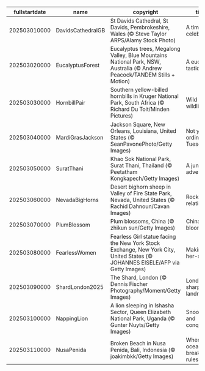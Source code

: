 |fullstartdate|name|copyright|title|image|
|--|--|--|--|--|
202503010000|DavidsCathedralGB|St Davids Cathedral, St Davids, Pembrokeshire, Wales (© Steve Taylor ARPS/Alamy Stock Photo)|A timeless celebration|![](/en-GB/2025/03/202503010000DavidsCathedralGB.jpg)|
202503020000|EucalyptusForest|Eucalyptus trees, Megalong Valley, Blue Mountains National Park, NSW, Australia (© Andrew Peacock/TANDEM Stills + Motion)|A eucalyp-tastic view|![](/en-GB/2025/03/202503020000EucalyptusForest.jpg)|
202503030000|HornbillPair|Southern yellow-billed hornbills in Kruger National Park, South Africa (© Richard Du Toit/Minden Pictures)|Wild about wildlife|![](/en-GB/2025/03/202503030000HornbillPair.jpg)|
202503040000|MardiGrasJackson|Jackson Square, New Orleans, Louisiana, United States (© SeanPavonePhoto/Getty Images)|Not your ordinary Tuesday|![](/en-GB/2025/03/202503040000MardiGrasJackson.jpg)|
202503050000|SuratThani|Khao Sok National Park, Surat Thani, Thailand (© Peetatham Kongkapech/Getty Images)|A jungle adventure|![](/en-GB/2025/03/202503050000SuratThani.jpg)|
202503060000|NevadaBigHorns|Desert bighorn sheep in Valley of Fire State Park, Nevada, United States (© Rachid Dahnoun/Cavan Images)|Rocky relationship|![](/en-GB/2025/03/202503060000NevadaBigHorns.jpg)|
202503070000|PlumBlossom|Plum blossoms, China (© zhikun sun/Getty Images)|China in bloom|![](/en-GB/2025/03/202503070000PlumBlossom.jpg)|
202503080000|FearlessWomen|Fearless Girl statue facing the New York Stock Exchange, New York City, United States (© JOHANNES EISELE/AFP via Getty Images)|Making her-story!|![](/en-GB/2025/03/202503080000FearlessWomen.jpg)|
202503090000|ShardLondon2025|The Shard, London (© Dennis Fischer Photography/Moment/Getty Images)|London's sharpest landmark|![](/en-GB/2025/03/202503090000ShardLondon2025.jpg)|
202503100000|NappingLion|A lion sleeping in Ishasha Sector, Queen Elizabeth National Park, Uganda (© Gunter Nuyts/Getty Images)|Snooze and conquer|![](/en-GB/2025/03/202503100000NappingLion.jpg)|
202503110000|NusaPenida|Broken Beach in Nusa Penida, Bali, Indonesia (© joakimbkk/Getty Images)|When the ocean breaks the rules|![](/en-GB/2025/03/202503110000NusaPenida.jpg)|
